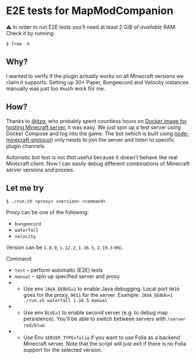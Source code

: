 # E2E tests for MapModCompanion

⚠️ In order to run E2E tests you'll need at least 2 GiB of _available_ RAM. Check it by running:

```shell
$ free -h
```

## Why?

I wanted to verify if the plugin actually works on all Minecraft versions we claim it supports. Setting up 30+ Paper, Bungeecord and Velocity instances manually was just too much work for me.

## How?

Thanks to [@itzg](https://github.com/itzg), who probably spent countless hours on [Docker image for hosting Minecraft server](https://github.com/itzg/docker-minecraft-server), it was easy. We just spin up a test server using Docker Compose and log into the game. The bot (which is built using [node-minecraft-protocol](https://github.com/PrismarineJS/node-minecraft-protocol)) only needs to join the server and listen to specific plugin channels.

Automatic bot test is not _that_ useful because it doesn't behave like real Minecraft client. Now I can easily debug different combinations of Minecraft server versions and proxies.

## Let me try

```shell
$ ./run.sh <proxy> <version> <command>
```

Proxy can be one of the following:
* `bungeecord`
* `waterfall`
* `velocity`

Version can be `1.8.9`, `1.12.2`, `1.16.5`, `1.19.3` etc.

Command:
* `test` – perform automatic (E2E) tests
* `manual` – spin up specified server and proxy
* * Use env `JAVA_DEBUG=1` to enable Java debugging. Local port `9010` goes for the proxy, `9011` for the server. Example: `JAVA_DEBUG=1 ./run.sh waterfall 1.16.5 manual`
* * Use env `BLUE=1` to enable second server (e.g. to debug map persistence). You'll be able to switch between servers with `/server red/blue`.
* * Use Env `SERVER_TYPE=folia` if you want to use Folia as a backend Minecraft server. Note that the script will just exit if there is no Folia support for the selected version.
